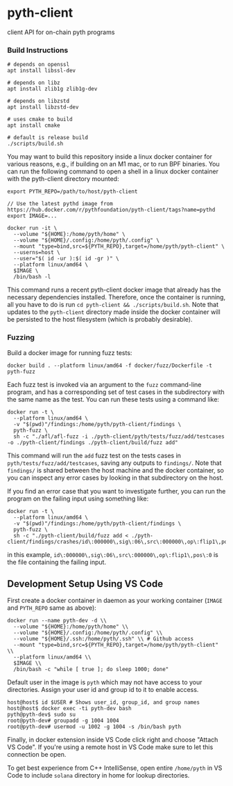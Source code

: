 # pyth-client
client API for on-chain pyth programs

### Build Instructions

```
# depends on openssl
apt install libssl-dev

# depends on libz
apt install zlib1g zlib1g-dev

# depends on libzstd
apt install libzstd-dev

# uses cmake to build
apt install cmake

# default is release build
./scripts/build.sh
```

You may want to build this repository inside a linux docker container for various reasons, e.g., if building on an M1 mac, or to run BPF binaries.
You can run the following command to open a shell in a linux docker container with the pyth-client directory mounted:

```
export PYTH_REPO=/path/to/host/pyth-client

// Use the latest pythd image from https://hub.docker.com/r/pythfoundation/pyth-client/tags?name=pythd
export IMAGE=...

docker run -it \
  --volume "${HOME}:/home/pyth/home" \
  --volume "${HOME}/.config:/home/pyth/.config" \
  --mount "type=bind,src=${PYTH_REPO},target=/home/pyth/pyth-client" \
  --userns=host \
  --user="$( id -ur ):$( id -gr )" \
  --platform linux/amd64 \
  $IMAGE \
  /bin/bash -l
```

This command runs a recent pyth-client docker image that already has the necessary dependencies installed.
Therefore, once the container is running, all you have to do is run `cd pyth-client && ./scripts/build.sh`.
Note that updates to the `pyth-client` directory made inside the docker container will be persisted to the host filesystem (which is probably desirable).

### Fuzzing

Build a docker image for running fuzz tests:

```
docker build . --platform linux/amd64 -f docker/fuzz/Dockerfile -t pyth-fuzz
```

Each fuzz test is invoked via an argument to the `fuzz` command-line program,
and has a corresponding set of test cases in the subdirectory with the same name as the test.
You can run these tests using a command like:

```
docker run -t \
  --platform linux/amd64 \
  -v "$(pwd)"/findings:/home/pyth/pyth-client/findings \
  pyth-fuzz \
  sh -c "./afl/afl-fuzz -i ./pyth-client/pyth/tests/fuzz/add/testcases -o ./pyth-client/findings ./pyth-client/build/fuzz add"
```

This command will run the `add` fuzz test on the tests cases in `pyth/tests/fuzz/add/testcases`, saving any outputs to `findings/`.
Note that `findings/` is shared between the host machine and the docker container, so you can inspect any error cases
by looking in that subdirectory on the host.

If you find an error case that you want to investigate further, you can run the program on the failing input using something like:

```
docker run -t \
  --platform linux/amd64 \
  -v "$(pwd)"/findings:/home/pyth/pyth-client/findings \
  pyth-fuzz \
  sh -c "./pyth-client/build/fuzz add < ./pyth-client/findings/crashes/id\:000000\,sig\:06\,src\:000000\,op\:flip1\,pos\:0"
```

in this example, `id\:000000\,sig\:06\,src\:000000\,op\:flip1\,pos\:0` is the file containing the failing input.

## Development Setup Using VS Code

First create a docker container in daemon as your working container (`IMAGE` and `PYTH_REPO` same as above):

```
docker run --name pyth-dev -d \\
  --volume "${HOME}:/home/pyth/home" \\
  --volume "${HOME}/.config:/home/pyth/.config" \\
  --volume "${HOME}/.ssh:/home/pyth/.ssh" \\ # Github access
  --mount "type=bind,src=${PYTH_REPO},target=/home/pyth/pyth-client" \\
  --platform linux/amd64 \\
  $IMAGE \\
  /bin/bash -c "while [ true ]; do sleep 1000; done"
```

Default user in the image is `pyth` which may not have access to your directories. Assign your user id and group id to it to enable access.
```
host@host$ id $USER # Shows user_id, group_id, and group names
host@host$ docker exec -ti pyth-dev bash
pyth@pyth-dev$ sudo su
root@pyth-dev# groupadd -g 1004 1004
root@pyth-dev# usermod -u 1002 -g 1004 -s /bin/bash pyth
```

Finally, in docker extension inside VS Code click right and choose "Attach VS Code". If you're using a remote host in VS Code make sure to let this connection be open.

To get best experience from C++ IntelliSense, open entire `/home/pyth` in VS Code to include `solana` directory in home for lookup directories.
